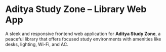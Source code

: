 # Aditya Study Zone – Library Web App

A sleek and responsive frontend web application for **Aditya Study Zone**, a peaceful library that offers focused study environments with amenities like desks, lighting, Wi-Fi, and AC.
